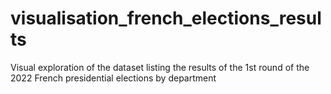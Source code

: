 # visualisation_french_elections_results
Visual exploration of the dataset listing the results of the 1st round of the 2022 French presidential elections by department
